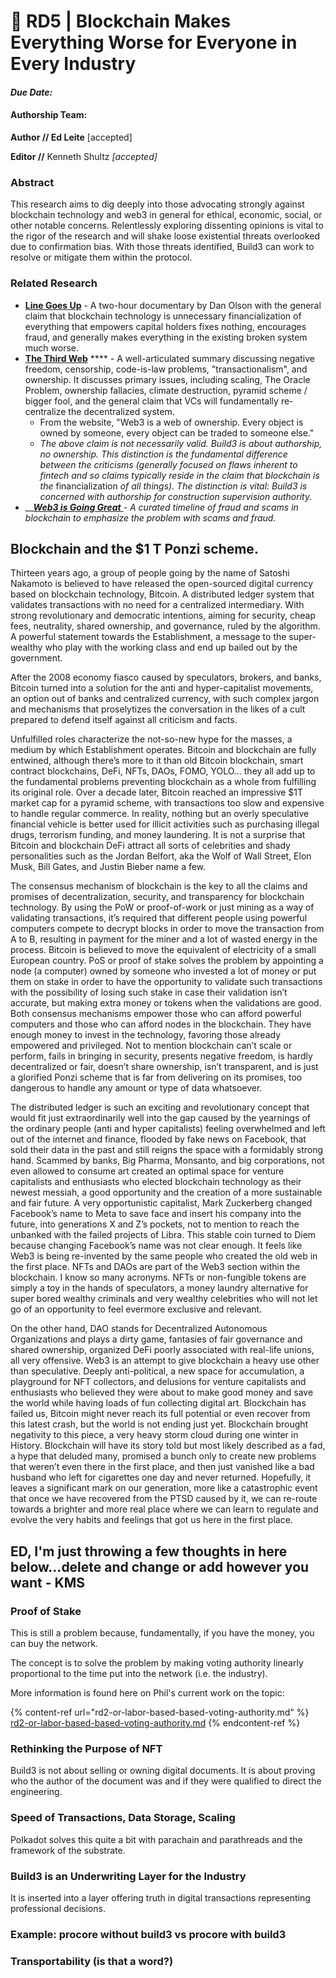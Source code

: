 # 👿 RD5 | Blockchain Makes Everything Worse for Everyone in Every Industry

#### _Due Date:_

#### Authorship Team:

**Author // Ed Leite** \[accepted]

**Editor //** Kenneth Shultz _\[accepted]_

### **Abstract**

This research aims to dig deeply into those advocating strongly against blockchain technology and web3 in general for ethical, economic, social, or other notable concerns. Relentlessly exploring dissenting opinions is vital to the rigor of the research and will shake loose existential threats overlooked due to confirmation bias. With those threats identified, Build3 can work to resolve or mitigate them within the protocol.

### Related Research

* [**Line Goes Up**](https://www.youtube.com/watch?v=YQ\_xWvX1n9g) - A two-hour documentary by Dan Olson with the general claim that blockchain technology is unnecessary financialization of everything that empowers capital holders fixes nothing, encourages fraud, and generally makes everything in the existing broken system much worse.
* [**The Third Web**](https://tante.cc/2021/12/17/the-third-web/) **** - A well-articulated summary discussing negative freedom, censorship, code-is-law problems, "transactionalism", and ownership. It discusses primary issues, including scaling, The Oracle Problem, ownership fallacies, climate destruction, pyramid scheme / bigger fool, and the general claim that VCs will fundamentally re-centralize the decentralized system.
  * From the website, "Web3 is a web of ownership. Every object is owned by someone, every object can be traded to someone else."&#x20;
  * _The above claim is not necessarily valid. Build3 is about authorship, no ownership. This distinction is the fundamental difference between the criticisms (generally focused on flaws inherent to fintech and so claims typically reside in the claim that blockchain is the_ financialization _of all things). The distinction is vital: Build3 is concerned with authorship for construction supervision authority._
* __[_**Web3 is Going Great**_ ](https://web3isgoinggreat.com/)_- A curated timeline of fraud and scams in blockchain to emphasize the problem with scams and fraud._

## Blockchain and the $1 T Ponzi scheme.

Thirteen years ago, a group of people going by the name of Satoshi Nakamoto is believed to have released the open-sourced digital currency based on blockchain technology, Bitcoin. A distributed ledger system that validates transactions with no need for a centralized intermediary. With strong revolutionary and democratic intentions, aiming for security, cheap fees, neutrality, shared ownership, and governance, ruled by the algorithm. A powerful statement towards the Establishment, a message to the super-wealthy who play with the working class and end up bailed out by the government.

After the 2008 economy fiasco caused by speculators, brokers, and banks, Bitcoin turned into a solution for the anti and hyper-capitalist movements, an option out of banks and centralized currency, with such complex jargon and mechanisms that proselytizes the conversation in the likes of a cult prepared to defend itself against all criticism and facts.

Unfulfilled roles characterize the not-so-new hype for the masses, a medium by which Establishment operates. Bitcoin and blockchain are fully entwined, although there’s more to it than old Bitcoin blockchain, smart contract blockchains, DeFi, NFTs, DAOs, FOMO, YOLO… they all add up to the fundamental problems preventing blockchain as a whole from fulfilling its original role. Over a decade later, Bitcoin reached an impressive $1T market cap for a pyramid scheme, with transactions too slow and expensive to handle regular commerce. In reality, nothing but an overly speculative financial vehicle is better used for illicit activities such as purchasing illegal drugs, terrorism funding, and money laundering. It is not a surprise that Bitcoin and blockchain DeFi attract all sorts of celebrities and shady personalities such as the Jordan Belfort, aka the Wolf of Wall Street, Elon Musk, Bill Gates, and Justin Bieber name a few.

The consensus mechanism of blockchain is the key to all the claims and promises of decentralization, security, and transparency for blockchain technology. By using the PoW or proof-of-work or just mining as a way of validating transactions, it’s required that different people using powerful computers compete to decrypt blocks in order to move the transaction from A to B, resulting in payment for the miner and a lot of wasted energy in the process. Bitcoin is believed to move the equivalent of electricity of a small European country. PoS or proof of stake solves the problem by appointing a node (a computer) owned by someone who invested a lot of money or put them on stake in order to have the opportunity to validate such transactions with the possibility of losing such stake in case their validation isn’t accurate, but making extra money or tokens when the validations are good. Both consensus mechanisms empower those who can afford powerful computers and those who can afford nodes in the blockchain. They have enough money to invest in the technology, favoring those already empowered and privileged. Not to mention blockchain can’t scale or perform, fails in bringing in security, presents negative freedom, is hardly decentralized or fair, doesn’t share ownership, isn’t transparent, and is just a glorified Ponzi scheme that is far from delivering on its promises, too dangerous to handle any amount or type of data whatsoever.

The distributed ledger is such an exciting and revolutionary concept that would fit just extraordinarily well into the gap caused by the yearnings of the ordinary people (anti and hyper capitalists) feeling overwhelmed and left out of the internet and finance, flooded by fake news on Facebook, that sold their data in the past and still reigns the space with a formidably strong hand. Scammed by banks, Big Pharma, Monsanto, and big corporations, not even allowed to consume art created an optimal space for venture capitalists and enthusiasts who elected blockchain technology as their newest messiah, a good opportunity and the creation of a more sustainable and fair future. A very opportunistic capitalist, Mark Zuckerberg changed Facebook’s name to Meta to save face and insert his company into the future, into generations X and Z’s pockets, not to mention to reach the unbanked with the failed projects of Libra. This stable coin turned to Diem because changing Facebook’s name was not clear enough. It feels like Web3 is being re-invented by the same people who created the old web in the first place. NFTs and DAOs are part of the Web3 section within the blockchain. I know so many acronyms. NFTs or non-fungible tokens are simply a toy in the hands of speculators, a money laundry alternative for super bored wealthy criminals and very wealthy celebrities who will not let go of an opportunity to feel evermore exclusive and relevant.

On the other hand, DAO stands for Decentralized Autonomous Organizations and plays a dirty game, fantasies of fair governance and shared ownership, organized DeFi poorly associated with real-life unions, all very offensive. Web3 is an attempt to give blockchain a heavy use other than speculative. Deeply anti-political, a new space for accumulation, a playground for NFT collectors, and delusions for venture capitalists and enthusiasts who believed they were about to make good money and save the world while having loads of fun collecting digital art. Blockchain has failed us, Bitcoin might never reach its full potential or even recover from this latest crash, but the world is not ending just yet. Blockchain brought negativity to this piece, a very heavy storm cloud during one winter in History. Blockchain will have its story told but most likely described as a fad, a hype that deluded many, promised a bunch only to create new problems that weren’t even there in the first place, and then just vanished like a bad husband who left for cigarettes one day and never returned. Hopefully, it leaves a significant mark on our generation, more like a catastrophic event that once we have recovered from the PTSD caused by it, we can re-route towards a brighter and more real place where we can learn to regulate and evolve the very habits and feelings that got us here in the first place.

## ED, I'm just throwing a few thoughts in here below...delete and change or add however you want - KMS

### Proof of Stake

This is still a problem because, fundamentally, if you have the money, you can buy the network.&#x20;

The concept is to solve the problem by making voting authority linearly proportional to the time put into the network (i.e. the industry).

More information is found here on Phil's current work on the topic:

{% content-ref url="rd2-or-labor-based-based-voting-authority.md" %}
[rd2-or-labor-based-based-voting-authority.md](rd2-or-labor-based-based-voting-authority.md)
{% endcontent-ref %}

### Rethinking the Purpose of NFT

Build3 is not about selling or owning digital documents. It is about proving who the author of the document was and if they were qualified to direct the engineering.

### Speed of Transactions, Data Storage, Scaling

Polkadot solves this quite a bit with parachain and parathreads and the framework of the substrate.

### Build3 is an Underwriting Layer for the Industry

It is inserted into a layer offering truth in digital transactions representing professional decisions.&#x20;

### Example: procore without build3 vs procore with build3

### Transportability (is that a word?)

